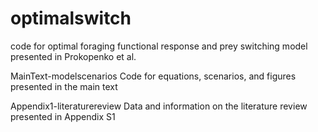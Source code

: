 # optimalswitch
code for optimal foraging functional response and prey switching model presented in Prokopenko et al.

MainText-modelscenarios Code for equations, scenarios, and figures presented in the main text

Appendix1-literaturereview Data and information on the literature review presented in Appendix S1
